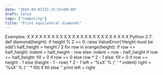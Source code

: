 ```yaml
---
date: "2014-04-01T21:25:52+00:00"
draft: false
tags: ["computing"]
title: "Print equilateral diamonds"
---
```

Examples: X X X X X X X X X X X X X X X X X X X X X X X X X Python 2.7: def diamond(height): if height % 2 == 0: raise ValueError('Height must be odd') half_height = height / 2 for row in xrange(height): if row <= half_height: indent = half_height - row else: indent = row - half_height if row <= half_height: fill = 0 if row == 0 else row * 2 - 1 else: fill = 0 if row == height - 1 else (height - 1 - row) * 2 - 1 left = '%sX' % (' ' * indent) right = '%sX' % (' ' * fill) if fill else '' print left + right 

